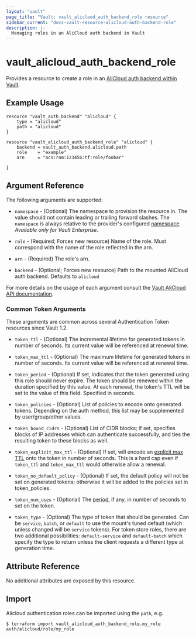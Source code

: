 ```yaml
---
layout: "vault"
page_title: "Vault: vault_alicloud_auth_backend_role resource"
sidebar_current: "docs-vault-resource-alicloud-auth-backend-role"
description: |-
  Managing roles in an AliCloud auth backend in Vault
---
```


# vault\_alicloud\_auth\_backend\_role

Provides a resource to create a role in an [AliCloud auth backend within Vault](https://www.vaultproject.io/docs/auth/alicloud.html).

## Example Usage

```hcl
resource "vault_auth_backend" "alicloud" {
    type = "alicloud"
    path = "alicloud"
}

resource "vault_alicloud_auth_backend_role" "alicloud" {
    backend = vault_auth_backend.alicloud.path
    role    = "example"
    arn     = "acs:ram:123456:tf:role/foobar"

}
```

## Argument Reference

The following arguments are supported:

* `namespace` - (Optional) The namespace to provision the resource in.
  The value should not contain leading or trailing forward slashes.
  The `namespace` is always relative to the provider's configured [namespace](../index.html#namespace).
   *Available only for Vault Enterprise*.

* `role` - (Required; Forces new resource) Name of the role. Must correspond with the name of
  the role reflected in the arn.

* `arn` - (Required) The role's arn.

* `backend` - (Optional; Forces new resource) Path to the mounted AliCloud auth backend.
  Defaults to `alicloud`

For more details on the usage of each argument consult the [Vault AliCloud API documentation](https://www.vaultproject.io/api-docs/auth/alicloud).

### Common Token Arguments

These arguments are common across several Authentication Token resources since Vault 1.2.

* `token_ttl` - (Optional) The incremental lifetime for generated tokens in number of seconds.
  Its current value will be referenced at renewal time.

* `token_max_ttl` - (Optional) The maximum lifetime for generated tokens in number of seconds.
  Its current value will be referenced at renewal time.

* `token_period` - (Optional) If set, indicates that the
  token generated using this role should never expire. The token should be renewed within the
  duration specified by this value. At each renewal, the token's TTL will be set to the
  value of this field. Specified in seconds.

* `token_policies` - (Optional) List of policies to encode onto generated tokens. Depending
  on the auth method, this list may be supplemented by user/group/other values.

* `token_bound_cidrs` - (Optional) List of CIDR blocks; if set, specifies blocks of IP
  addresses which can authenticate successfully, and ties the resulting token to these blocks
  as well.

* `token_explicit_max_ttl` - (Optional) If set, will encode an
  [explicit max TTL](https://www.vaultproject.io/docs/concepts/tokens.html#token-time-to-live-periodic-tokens-and-explicit-max-ttls)
  onto the token in number of seconds. This is a hard cap even if `token_ttl` and
  `token_max_ttl` would otherwise allow a renewal.

* `token_no_default_policy` - (Optional) If set, the default policy will not be set on
  generated tokens; otherwise it will be added to the policies set in token_policies.

* `token_num_uses` - (Optional) The
  [period](https://www.vaultproject.io/docs/concepts/tokens.html#token-time-to-live-periodic-tokens-and-explicit-max-ttls),
  if any, in number of seconds to set on the token.

* `token_type` - (Optional) The type of token that should be generated. Can be `service`,
  `batch`, or `default` to use the mount's tuned default (which unless changed will be
  `service` tokens). For token store roles, there are two additional possibilities:
  `default-service` and `default-batch` which specify the type to return unless the client
  requests a different type at generation time.

## Attribute Reference

No additional attributes are exposed by this resource.

## Import

Alicloud authentication roles can be imported using the `path`, e.g.

```
$ terraform import vault_alicloud_auth_backend_role.my_role auth/alicloud/role/my_role
```
